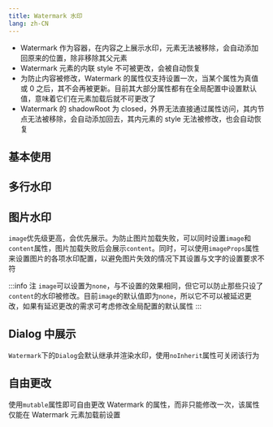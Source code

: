 ```yaml
---
title: Watermark 水印
lang: zh-CN
---
```


- Watermark 作为容器，在内容之上展示水印，元素无法被移除，会自动添加回原来的位置，除非移除其父元素
- Watermark 元素的内联 style 不可被更改，会被自动恢复
- 为防止内容被修改，Watermark 的属性仅支持设置一次，当某个属性为真值或 0 之后，其不会再被更新。目前其大部分属性都有在全局配置中设置默认值，意味着它们在元素加载后就不可更改了
- Watermark 的 shadowRoot 为 closed，外界无法直接通过属性访问，其内节点无法被移除，会自动添加回去，其内元素的 style 无法被修改，也会自动恢复

## 基本使用

<!-- @Code:basicUsage -->

## 多行水印

<!-- @Code:multipleLines -->

## 图片水印

`image`优先级更高，会优先展示。为防止图片加载失败，可以同时设置`image`和`content`属性，图片加载失败后会展示`content`。同时，可以使用`imageProps`属性来设置图片的各项水印配置，以避免图片失效的情况下其设置与文字的设置要求不符

<!-- @Code:withImage -->

:::info 注
`image`可以设置为`none`，与不设置的效果相同，但它可以防止那些只设了`content`的水印被修改。目前`image`的默认值即为`none`，所以它不可以被延迟更改，如果有延迟更改的需求可考虑修改全局配置的默认属性
:::

## Dialog 中展示

`Watermark`下的`Dialog`会默认继承并渲染水印，使用`noInherit`属性可关闭该行为

<!-- @Code:showInDialog -->

## 自由更改

使用`mutable`属性即可自由更改 Watermark 的属性，而非只能修改一次，该属性仅能在 Watermark 元素加载前设置

<!-- @Code:mutable -->

